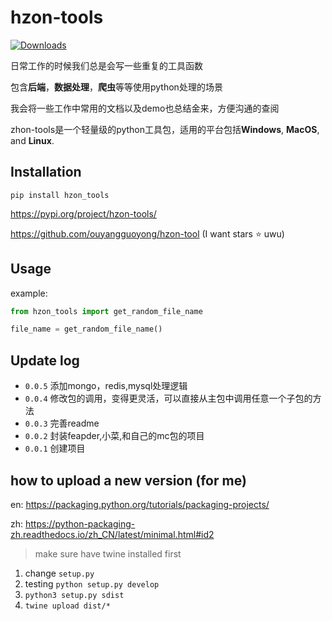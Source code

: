 # hzon-tools

[![Downloads](https://static.pepy.tech/badge/dumb-menu)](https://pepy.tech/project/dumb-menu)

日常工作的时候我们总是会写一些重复的工具函数

包含**后端**，**数据处理**，**爬虫**等等使用python处理的场景

我会将一些工作中常用的文档以及demo也总结金来，方便沟通的查阅

zhon-tools是一个轻量级的python工具包，适用的平台包括**Windows**, **MacOS**, and **Linux**.


## Installation

```
pip install hzon_tools
```

https://pypi.org/project/hzon-tools/

https://github.com/ouyangguoyong/hzon-tool (I want stars ⭐ uwu)


## Usage

example:

```python
from hzon_tools import get_random_file_name

file_name = get_random_file_name()

```


## Update log
- `0.0.5` 添加mongo，redis,mysql处理逻辑
- `0.0.4` 修改包的调用，变得更灵活，可以直接从主包中调用任意一个子包的方法
- `0.0.3` 完善readme
- `0.0.2` 封装feapder,小菜,和自己的mc包的项目
- `0.0.1` 创建项目

## how to upload a new version (for me)

en: https://packaging.python.org/tutorials/packaging-projects/ 

zh: https://python-packaging-zh.readthedocs.io/zh_CN/latest/minimal.html#id2

> make sure have twine installed first

1. change `setup.py`
2. testing `python setup.py develop`
3. `python3 setup.py sdist`
4. `twine upload dist/*`

